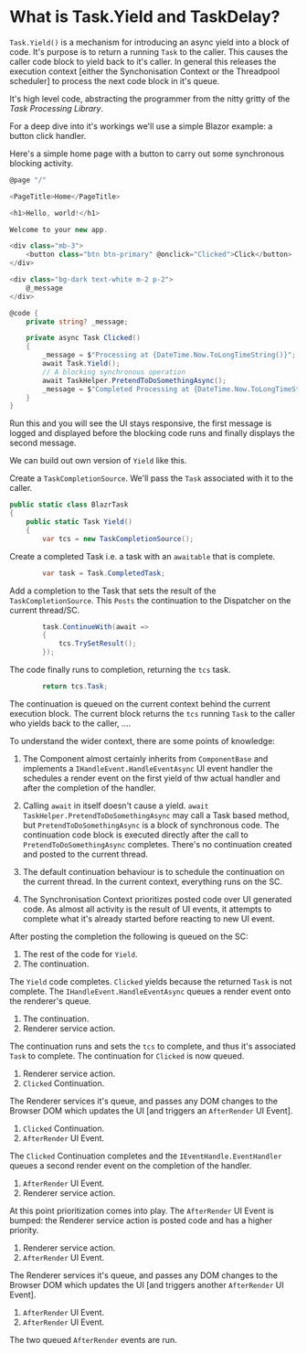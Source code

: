 # What is Task.Yield and TaskDelay?


`Task.Yield()` is a mechanism for introducing an async yield into a block of code.  It's purpose is to return a running `Task` to the caller.  This causes the caller code block to yield back to it's caller.  In general this releases the execution context [either the Synchonisation Context or the Threadpool scheduler] to process the next code block in it's queue.

It's high level code, abstracting the programmer from the nitty gritty of the *Task Processing Library*.

For a deep dive into it's workings we'll use a simple Blazor example: a button click handler.

Here's a simple home page with a button to carry out some synchronous blocking activity.

```csharp
@page "/"

<PageTitle>Home</PageTitle>

<h1>Hello, world!</h1>

Welcome to your new app.

<div class="mb-3">
    <button class="btn btn-primary" @onclick="Clicked">Click</button>
</div>

<div class="bg-dark text-white m-2 p-2">
    @_message
</div>

@code {
    private string? _message;

    private async Task Clicked()
    {
        _message = $"Processing at {DateTime.Now.ToLongTimeString()}";
        await Task.Yield();
        // A blocking synchronous operation
        await TaskHelper.PretendToDoSomethingAsync();
        _message = $"Completed Processing at {DateTime.Now.ToLongTimeString()}";
    }
}
```

Run this and you will see the UI stays responsive, the first message is logged and displayed before the blocking code runs and finally displays the second message.

We can build out own version of `Yield` like this.

Create a `TaskCompletionSource`. We'll pass the `Task` associated with it to the caller. 

```csharp
public static class BlazrTask
{
    public static Task Yield()
    {
        var tcs = new TaskCompletionSource();
```

Create a completed Task i.e. a task with an `awaitable` that is complete.

```csharp
        var task = Task.CompletedTask;
```

Add a completion to the Task that sets the result of the `TaskCompletionSource`.  This `Posts` the continuation to the Dispatcher on the current thread/SC. 

```csharp
        task.ContinueWith(await =>
        {
            tcs.TrySetResult();
        });
```

The code finally runs to completion, returning the `tcs` task. 

```csharp
        return tcs.Task;
```

The continuation is queued on the current context behind the current execution block.  The current block returns the `tcs` running `Task` to the caller who yields back to the caller, .... 

To understand the wider context, there are some points of knowledge:

1. The Component almost certainly inherits from `ComponentBase` and implements a `IHandleEvent.HandleEventAsync` UI event handler the schedules a render event on the first yield of thw actual handler and after the completion of the handler.

2. Calling `await` in itself doesn't cause a yield.  `await TaskHelper.PretendToDoSomethingAsync` may call a Task based method, but `PretendToDoSomethingAsync` is a block of synchronous code. The continuation code block is executed directly after the call to `PretendToDoSomethingAsync` completes.  There's no continuation created and posted to the current thread.

1. The default continuation behaviour is to schedule the continuation on the current thread.  In the current context, everything runs on the SC.
 
1. The Synchronisation Context prioritizes posted code over UI generated code.  As almost all activity is the result of UI events, it attempts to complete what it's already started before reacting to new UI event. 

After posting the completion the following is queued on the SC:

1. The rest of the code for `Yield`.
1. The continuation.

The `Yield` code completes.  `Clicked` yields because the returned `Task` is not complete.  The `IHandleEvent.HandleEventAsync` queues a render event onto the renderer's queue.

1. The continuation.
1. Renderer service action.

The continuation runs and sets the `tcs` to complete, and thus it's associated  `Task` to complete.  The continuation for `Clicked` is now queued.

1. Renderer service action.
1. `Clicked` Continuation.

The Renderer services it's queue, and passes any DOM changes to the Browser DOM which updates the UI [and triggers an `AfterRender` UI Event].

1. `Clicked` Continuation.
1. `AfterRender` UI Event.

The `Clicked` Continuation completes and the `IEventHandle.EventHandler` queues a second render event on the completion of the handler.

1. `AfterRender` UI Event.
1. Renderer service action.

At this point prioritization comes into play.  The `AfterRender` UI Event is bumped: the Renderer service action is posted code and has a higher priority.

1. Renderer service action.
1. `AfterRender` UI Event.

The Renderer services it's queue, and passes any DOM changes to the Browser DOM which updates the UI [and triggers another `AfterRender` UI Event].

1. `AfterRender` UI Event.
1. `AfterRender` UI Event.

The two queued `AfterRender` events are run.



